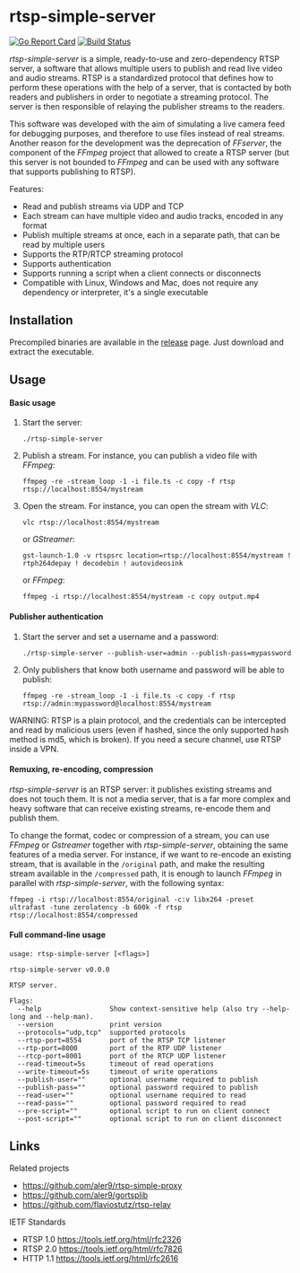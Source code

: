 
# rtsp-simple-server

[![Go Report Card](https://goreportcard.com/badge/github.com/aler9/rtsp-simple-server)](https://goreportcard.com/report/github.com/aler9/rtsp-simple-server)
[![Build Status](https://travis-ci.org/aler9/rtsp-simple-server.svg?branch=master)](https://travis-ci.org/aler9/rtsp-simple-server)

_rtsp-simple-server_ is a simple, ready-to-use and zero-dependency RTSP server, a software that allows multiple users to publish and read live video and audio streams. RTSP is a standardized protocol that defines how to perform these operations with the help of a server, that is contacted by both readers and publishers in order to negotiate a streaming protocol. The server is then responsible of relaying the publisher streams to the readers.

This software was developed with the aim of simulating a live camera feed for debugging purposes, and therefore to use files instead of real streams. Another reason for the development was the deprecation of _FFserver_, the component of the _FFmpeg_ project that allowed to create a RTSP server (but this server is not bounded to _FFmpeg_ and can be used with any software that supports publishing to RTSP).

Features:
* Read and publish streams via UDP and TCP
* Each stream can have multiple video and audio tracks, encoded in any format
* Publish multiple streams at once, each in a separate path, that can be read by multiple users
* Supports the RTP/RTCP streaming protocol
* Supports authentication
* Supports running a script when a client connects or disconnects
* Compatible with Linux, Windows and Mac, does not require any dependency or interpreter, it's a single executable

## Installation

Precompiled binaries are available in the [release](https://github.com/aler9/rtsp-simple-server/releases) page. Just download and extract the executable.

## Usage

#### Basic usage

1. Start the server:
   ```
   ./rtsp-simple-server
   ```

2. Publish a stream. For instance, you can publish a video file with _FFmpeg_:
   ```
   ffmpeg -re -stream_loop -1 -i file.ts -c copy -f rtsp rtsp://localhost:8554/mystream
   ```

3. Open the stream. For instance, you can open the stream with _VLC_:
   ```
   vlc rtsp://localhost:8554/mystream
   ```

   or _GStreamer_:
   ```
   gst-launch-1.0 -v rtspsrc location=rtsp://localhost:8554/mystream ! rtph264depay ! decodebin ! autovideosink
   ```

   or _FFmpeg_:
   ```
   ffmpeg -i rtsp://localhost:8554/mystream -c copy output.mp4
   ```

#### Publisher authentication

1. Start the server and set a username and a password:
   ```
   ./rtsp-simple-server --publish-user=admin --publish-pass=mypassword
   ```

 2. Only publishers that know both username and password will be able to publish:
    ```
    ffmpeg -re -stream_loop -1 -i file.ts -c copy -f rtsp rtsp://admin:mypassword@localhost:8554/mystream
    ```

WARNING: RTSP is a plain protocol, and the credentials can be intercepted and read by malicious users (even if hashed, since the only supported hash method is md5, which is broken). If you need a secure channel, use RTSP inside a VPN.

#### Remuxing, re-encoding, compression

_rtsp-simple-server_ is an RTSP server: it publishes existing streams and does not touch them. It is not a media server, that is a far more complex and heavy software that can receive existing streams, re-encode them and publish them.

To change the format, codec or compression of a stream, you can use _FFmpeg_ or _Gstreamer_ together with _rtsp-simple-server_, obtaining the same features of a media server. For instance, if we want to re-encode an existing stream, that is available in the `/original` path, and make the resulting stream available in the `/compressed` path, it is enough to launch _FFmpeg_ in parallel with _rtsp-simple-server_, with the following syntax:
```
ffmpeg -i rtsp://localhost:8554/original -c:v libx264 -preset ultrafast -tune zerolatency -b 600k -f rtsp rtsp://localhost:8554/compressed
```

#### Full command-line usage

```
usage: rtsp-simple-server [<flags>]

rtsp-simple-server v0.0.0

RTSP server.

Flags:
  --help                 Show context-sensitive help (also try --help-long and --help-man).
  --version              print version
  --protocols="udp,tcp"  supported protocols
  --rtsp-port=8554       port of the RTSP TCP listener
  --rtp-port=8000        port of the RTP UDP listener
  --rtcp-port=8001       port of the RTCP UDP listener
  --read-timeout=5s      timeout of read operations
  --write-timeout=5s     timeout of write operations
  --publish-user=""      optional username required to publish
  --publish-pass=""      optional password required to publish
  --read-user=""         optional username required to read
  --read-pass=""         optional password required to read
  --pre-script=""        optional script to run on client connect
  --post-script=""       optional script to run on client disconnect
```

## Links

Related projects
* https://github.com/aler9/rtsp-simple-proxy
* https://github.com/aler9/gortsplib
* https://github.com/flaviostutz/rtsp-relay

IETF Standards
* RTSP 1.0 https://tools.ietf.org/html/rfc2326
* RTSP 2.0 https://tools.ietf.org/html/rfc7826
* HTTP 1.1 https://tools.ietf.org/html/rfc2616

